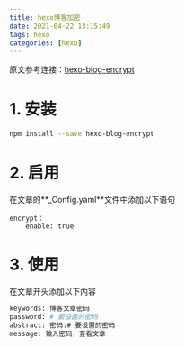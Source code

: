 ```yaml
---
title: hexo博客加密
date: 2021-04-22 13:15:49
tags: hexo
categories: [hexo]
---
```


原文参考连接：[hexo-blog-encrypt](https://github.com/D0n9X1n/hexo-blog-encrypt/blob/master/ReadMe.zh.md)

# 1. 安装

```bash
npm install --save hexo-blog-encrypt
```
# 2. 启用
在文章的**_Config.yaml**文件中添加以下语句

```
encrypt：
    enable: true
```

# 3. 使用

在文章开头添加以下内容

```bash
keywords: 博客文章密码
password: # 要设置的密码
abstract: 密码:# 要设置的密码
message: 输入密码，查看文章
```